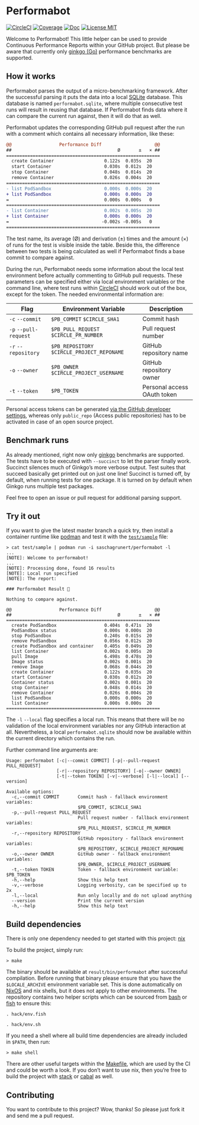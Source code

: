 # Performabot

[![CircleCI](https://circleci.com/gh/saschagrunert/performabot.svg?style=shield)](https://circleci.com/gh/saschagrunert/performabot)
[![Coverage](https://coveralls.io/repos/github/saschagrunert/performabot/badge.svg?branch=master)](https://coveralls.io/github/saschagrunert/performabot?branch=master)
[![Doc](https://img.shields.io/badge/doc-performabot-orange.svg)](https://saschagrunert.github.io/performabot)
[![License MIT](https://img.shields.io/badge/license-MIT-blue.svg)](https://github.com/saschagrunert/performabot/blob/master/LICENSE)

Welcome to Performabot! This little helper can be used to provide Continuous
Performance Reports within your GitHub project. But please be aware that
currently only [ginkgo (Go)](https://onsi.github.io/ginkgo/#benchmark-tests)
performance benchmarks are supported.

## How it works

Performabot parses the output of a micro-benchmarking framework. After the
successful parsing it puts the data into a local
[SQLite](https://www.sqlite.org) database. This database is named
`performabot.sqlite`, where multiple consecutive test runs will result in
reusing that database. If Performabot finds data where it can compare the
current run against, then it will do that as well.

Performabot updates the corresponding GitHub pull request after the run with a
comment which contains all necessary information, like these:

```diff
@@                  Performance Diff                    @@
##                                        Ø       ±   × ##
==========================================================
  create Container                   0.122s  0.035s  20
  start Container                    0.030s  0.012s  20
  stop Container                     0.048s  0.014s  20
  remove Container                   0.026s  0.004s  20
==========================================================
- list PodSandbox                    0.000s  0.000s  20
+ list PodSandbox                    0.000s  0.000s  20
=                                    0.000s  0.000s   0
==========================================================
- list Container                     0.002s  0.005s  20
+ list Container                     0.000s  0.000s  20
=                                   -0.002s -0.005s   0
==========================================================
```

The test name, its average (Ø) and derivation (±) times and the amount (×) of
runs for the test is visible inside the table. Beside this, the difference
between two tests is being calculated as well if Performabot finds a base commit
to compare against.

During the run, Performabot needs some information about the local test
environment before actually commenting to GitHub pull requests. These parameters
can be specified either via local environment variables or the command line,
where test runs within [CircleCI](https://circleci.com) should work out of the
box, except for the token. The needed environmental information are:

| Flag                  | Environment Variable                        | Description                 |
| --------------------- | ------------------------------------------- | --------------------------- |
| `-c` `--commit`       | `$PB_COMMIT` `$CIRCLE_SHA1`                 | Commit hash                 |
| `-p` `--pull-request` | `$PB_PULL_REQUEST` `$CIRCLE_PR_NUMBER`      | Pull request number         |
| `-r` `--repository`   | `$PB_REPOSITORY` `$CIRCLE_PROJECT_REPONAME` | GitHub repository name      |
| `-o` `--owner`        | `$PB_OWNER` `$CIRCLE_PROJECT_USERNAME`      | GitHub repository owner     |
| `-t` `--token`        | `$PB_TOKEN`                                 | Personal access OAuth token |

Personal access tokens can be generated [via the GitHub developer
settings](https://github.com/settings/tokens), whereas only `public_repo`
(Access public repositories) has to be activated in case of an open source
project.

## Benchmark runs

As already mentioned, right now only
[ginkgo](https://onsi.github.io/ginkgo/#benchmark-tests) benchmarks are
supported. The tests have to be executed with `--succinct` to let the parser
finally work. Succinct silences much of Ginkgo’s more verbose output. Test
suites that succeed basically get printed out on just one line! Succinct is
turned off, by default, when running tests for one package. It is turned on by
default when Ginkgo runs multiple test packages.

Feel free to open an issue or pull request for additional parsing support.

## Try it out

If you want to give the latest master branch a quick try, then install a
container runtime like [podman](https://podman.io) and test it with the
[`test/sample`](test/sample) file:

```shell
> cat test/sample | podman run -i saschagrunert/performabot -l
...
[NOTE]: Welcome to performabot!
...
[NOTE]: Processing done, found 16 results
[NOTE]: Local run specified
[NOTE]: The report:

### Performabot Result 🤖

Nothing to compare against.

@@                  Performance Diff                    @@
##                                        Ø       ±   × ##
==========================================================
  create PodSandbox                  0.404s  0.471s  20
  PodSandbox status                  0.000s  0.000s  20
  stop PodSandbox                    0.240s  0.015s  20
  remove PodSandbox                  0.056s  0.012s  20
  create PodSandbox and container    0.405s  0.049s  20
  list Container                     0.002s  0.005s  20
  pull Image                         6.498s  0.478s  20
  Image status                       0.002s  0.001s  20
  remove Image                       0.068s  0.044s  20
  create Container                   0.122s  0.035s  20
  start Container                    0.030s  0.012s  20
  Container status                   0.002s  0.001s  20
  stop Container                     0.048s  0.014s  20
  remove Container                   0.026s  0.004s  20
  list PodSandbox                    0.000s  0.000s  20
  list Container                     0.000s  0.000s  20
==========================================================
```

The `-l` `--local` flag specifies a local run. This means that there will be no
validation of the local environment variables nor any GitHub interaction at all.
Nevertheless, a local `performabot.sqlite` should now be available within the
current directory which contains the run.

Further command line arguments are:

```
Usage: performabot [-c|--commit COMMIT] [-p|--pull-request PULL_REQUEST]
                   [-r|--repository REPOSITORY] [-o|--owner OWNER]
                   [-t|--token TOKEN] [-v|--verbose] [-l|--local] [--version]

Available options:
  -c,--commit COMMIT       Commit hash - fallback environment variables:
                           $PB_COMMIT, $CIRCLE_SHA1
  -p,--pull-request PULL_REQUEST
                           Pull request number - fallback environment variables:
                           $PB_PULL_REQUEST, $CIRCLE_PR_NUMBER
  -r,--repository REPOSITORY
                           GitHub repository - fallback environment variables:
                           $PB_REPOSITORY, $CIRCLE_PROJECT_REPONAME
  -o,--owner OWNER         GitHub owner - fallback environment variables:
                           $PB_OWNER, $CIRCLE_PROJECT_USERNAME
  -t,--token TOKEN         Token - fallback environment variable: $PB_TOKEN
  -h,--help                Show this help text
  -v,--verbose             Logging verbosity, can be specified up to 2x
  -l,--local               Run only locally and do not upload anything
  --version                Print the current version
  -h,--help                Show this help text
```

## Build dependencies

There is only one dependency needed to get started with this project:
[nix](https://nixos.org/nix)

To build the project, simply run:

```shell
> make
```

The binary should be available at `result/bin/performabot` after successful
compilation. Before running that binary please ensure that you have the
`$LOCALE_ARCHIVE` environment variable set. This is done automatically on
[NixOS](https://nixos.org) and nix shells, but it does not apply to other
environments. The repository contains two helper scripts which can be sourced
from [bash](https://www.gnu.org/software/bash) or [fish](https://fishshell.com)
to ensure this:

```shell
. hack/env.fish
```

```shell
. hack/env.sh
```

If you need a shell where all build time dependencies are already
included in `$PATH`, then run:

```shell
> make shell
```

There are other useful targets within the [Makefile](Makefile), which are used
by the CI and could be worth a look. If you don’t want to use nix, then you’re
free to build the project with [stack](https://haskellstack.org) or
[cabal](https://www.haskell.org/cabal) as well.

## Contributing

You want to contribute to this project? Wow, thanks! So please just fork it and
send me a pull request.
